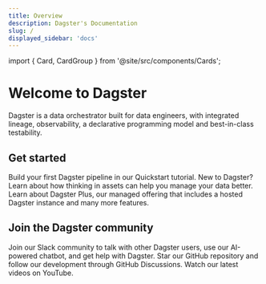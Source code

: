 ```yaml
---
title: Overview
description: Dagster's Documentation
slug: /
displayed_sidebar: 'docs'
---
```


import { Card, CardGroup } from '@site/src/components/Cards';

# Welcome to Dagster

Dagster is a data orchestrator built for data engineers, with integrated lineage, observability, a declarative programming model and best-in-class testability.


<CodeExample filePath="getting-started/hello-world.py" language="python" />

## Get started

<CardGroup cols={3}>
  <Card title="Quickstart" href="/tutorial/quick-start">
      Build your first Dagster pipeline in our Quickstart tutorial.
  </Card>
  <Card title="Thinking in Assets"  href="/concepts/assets/thinking-in-assets">
    New to Dagster? Learn about how thinking in assets can help you manage your data better.
  </Card>
  <Card title="Dagster Plus" href="/dagster-plus/whats-dagster-plus">
    Learn about Dagster Plus, our managed offering that includes a hosted Dagster instance and many more features.
  </Card>
</CardGroup>

## Join the Dagster community

<CardGroup cols={3}>
  <Card title="Slack" href="https://dagster.io/slack">
    Join our Slack community to talk with other Dagster users, use our AI-powered chatbot, and get help with Dagster.
  </Card>
  <Card title="GitHub" href="https://github.com/dagster-io/dagster">
    Star our GitHub repository and follow our development through GitHub Discussions.
  </Card>
  <Card title="Youtube" href="https://www.youtube.com/@dagsterio">
    Watch our latest videos on YouTube.
  </Card>
</CardGroup>